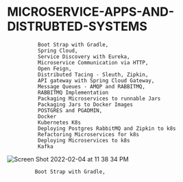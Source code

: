 # MICROSERVICE-APPS-AND-DISTRUBTED-SYSTEMS


              Boot Strap with Gradle, 
              Spring Cloud, 
              Service Discovery with Eureka,
              Microservice Communication via HTTP,
              Open Feign, 
              Distributed Tacing - Sleuth, Zipkin, 
              API gateway with Spring Cloud Gateway,
              Message Queues - AMQP and RABBITMQ,
              RABBITMQ Implementation
              Packaging Microservices to runnable Jars
              Packaging Jars to Docker Images
              POSTGRES and PGADMIN,
              Docker 
              Kubernetes K8s
              Deploying Postgres RabbitMQ and Zipkin to k8s
              Refactoring Microservices for k8s
              Deploying Microservices to k8s
              Kafka
              
             
![Screen Shot 2022-02-04 at 11 38 34 PM](https://user-images.githubusercontent.com/21958756/152582614-288e6df1-1b0a-4b02-937e-9f686ca0a934.png)

             Boot Strap with Gradle, 








